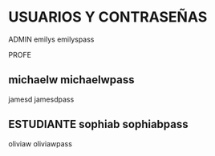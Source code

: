 # USUARIOS Y CONTRASEÑAS
ADMIN
emilys
emilyspass

PROFE

michaelw
michaelwpass
---------
jamesd
jamesdpass

ESTUDIANTE
sophiab
sophiabpass
------
oliviaw
oliviawpass
